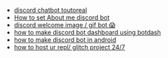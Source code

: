 <!-- YOUTUBE:START -->
- [ discord chatbot toutoreal](https://youtu.be/Tq4bZhiOMNk)
- [How to set About me discord bot](https://youtu.be/WKbjWLupaSg)
- [ discord welcome image / gif bot 😱 ](https://youtu.be/duU-w0zWSf0)
- [ how to make discord bot dashboard using botdash ](https://youtu.be/yhIDDxfe5sg)
- [how to make discord bot in android](https://youtu.be/IX4DZq7iVf4)
- [how to host ur repl/ glitch project 24/7 ](https://youtu.be/O24Q02LpFl4)

<!-- YOUTUBE:END -->
